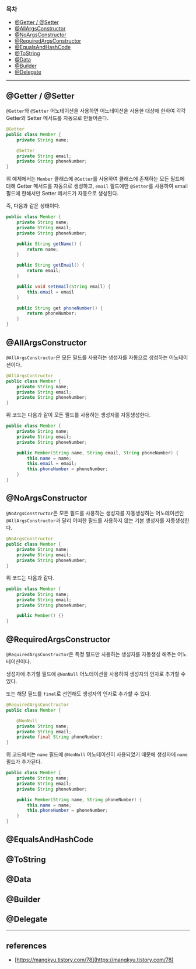 ### 목차
- [@Getter / @Setter](#getter--setter)
- [@AllArgsConstructor](#allargsconstructor)
- [@NoArgsConstructor](#noargsconstructor)
- [@RequiredArgsConstructor](#requiredargsconstructor)
- [@EqualsAndHashCode](#equalsandhashcode)
- [@ToString](#tostring)
- [@Data](#data)
- [@Builder](#builder)
- [@Delegate](#delegate)

---
## @Getter / @Setter
`@Getter`와 `@Setter` 어노테이션을 사용하면 어노테이션을 사용한 대상에 한하여 각각 Getter와 Setter 메서드를 자동으로 만들어준다.

```java
@Getter
public class Member {
    private String name;

    @Setter
    private String email;
    private String phoneNumber;
}
```

위 예제에서는 `Member` 클래스에 `@Getter`를 사용하여 클래스에 존재하는 모든 필드에 대해 Getter 메서드를 자동으로 생성하고, `email` 필드에만 `@Setter`를 사용하여 email 필드에 한해서만 Setter 메서드가 자동으로 생성된다.

즉, 다음과 같은 상태이다.

```java
public class Member {
    private String name;
    private String email;
    private String phoneNumber;

    public String getName() {
        return name;
    }

    public String getEmail() {
        return email;
    }

    public void setEmail(String email) {
        this.email = email
    }

    public String get phoneNumber() {
        return phoneNumber;
    }
}
```

## @AllArgsConstructor
`@AllArgsConstructor`은 모든 필드를 사용하는 생성자를 자동으로 생성하는 어노테이션이다.

```java
@AllArgsContructor
public class Member {
    private String name;
    private String email;
    private String phoneNumber;
}
```

위 코드는 다음과 같이 모든 필드를 사용하는 생성자를 자동생성한다.

```java
public class Member {
    private String name;
    private String email;
    private String phoneNumber;

    public Member(String name, String email, String phoneNumber) {
        this.name = name;
        this.email = email;
        this.phoneNumber = phoneNumber;
    }
}
```

## @NoArgsConstructor
`@NoArgsConstructor`은 모든 필드를 사용하는 생성자를 자동생성하는 어노테이션인 `@AllArgsConstructor`과 달리 어떠한 필드를 사용하지 않는 기본 생성자를 자동생성한다.

```java
@NoArgsConstructor
public class Member {
    private String name;
    private String email;
    private String phoneNumber;
}
```

위 코드는 다음과 같다.

```java
public class Member {
    private String name;
    private String email;
    private String phoneNumber;

    public Member() {}
}
```

## @RequiredArgsConstructor
`@RequiredArgsConstructor`은 특정 필드만 사용하는 생성자를 자동생성 해주는 어노테이션이다.

생성자에 추가할 필드에 `@NonNull` 어노테이션을 사용하여 생성자의 인자로 추가할 수 있다.

또는 해당 필드를 `final`로 선언해도 생성자의 인자로 추가할 수 있다.

```java
@RequiredArgsConstructor
public class Member {

    @NonNull
    private String name;
    private String email;
    private final String phoneNumber;
}
```

위 코드에서는 `name` 필드에 `@NonNull` 어노테이션이 사용되었기 때문에 생성자에 `name` 필드가 추가된다.

```java
public class Member {
    private String name;
    private String email;
    private String phoneNumber;

    public Member(String name, String phoneNumber) {
        this.name = name;
        this.phoneNumber = phoneNumber;
    }
}
```

## @EqualsAndHashCode

## @ToString

## @Data

## @Builder

## @Delegate

---
## references
- [https://mangkyu.tistory.com/78](https://mangkyu.tistory.com/78)